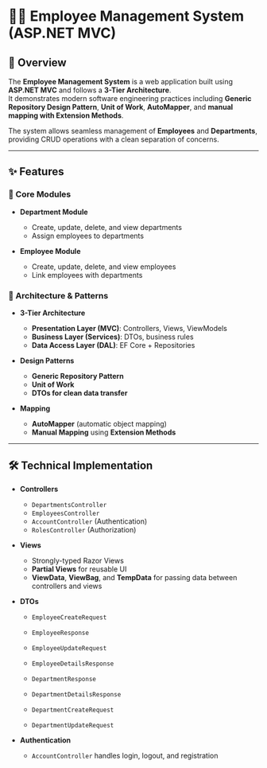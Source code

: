 # 👨‍💼 Employee Management System (ASP.NET MVC)

## 📌 Overview
The **Employee Management System** is a web application built using **ASP.NET MVC** and follows a **3-Tier Architecture**.  
It demonstrates modern software engineering practices including **Generic Repository Design Pattern**, **Unit of Work**, **AutoMapper**, and **manual mapping with Extension Methods**.  

The system allows seamless management of **Employees** and **Departments**, providing CRUD operations with a clean separation of concerns.

---

## ✨ Features
### 🔹 Core Modules
- **Department Module**
  - Create, update, delete, and view departments
  - Assign employees to departments

- **Employee Module**
  - Create, update, delete, and view employees
  - Link employees with departments

### 🔹 Architecture & Patterns
- **3-Tier Architecture**
  - **Presentation Layer (MVC)**: Controllers, Views, ViewModels
  - **Business Layer (Services)**: DTOs, business rules
  - **Data Access Layer (DAL)**: EF Core + Repositories

- **Design Patterns**
  - **Generic Repository Pattern**
  - **Unit of Work**
  - **DTOs for clean data transfer**

- **Mapping**
  - **AutoMapper** (automatic object mapping)
  - **Manual Mapping** using **Extension Methods**

---

## 🛠️ Technical Implementation
- **Controllers**
  - `DepartmentsController`
  - `EmployeesController`
  - `AccountController` (Authentication)  
  - `RolesController` (Authorization)

- **Views**
  - Strongly-typed Razor Views
  - **Partial Views** for reusable UI
  - **ViewData**, **ViewBag**, and **TempData** for passing data between controllers and views

- **DTOs**
  - `EmployeeCreateRequest`
  - `EmployeeResponse`
  - `EmployeeUpdateRequest`
  - `EmployeeDetailsResponse`

  - `DepartmentResponse`
  - `DepartmentDetailsResponse`
  - `DepartmentCreateRequest`
  - `DepartmentUpdateRequest`
  
- **Authentication**
  - `AccountController` handles login, logout, and registration
